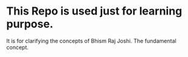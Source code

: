 # This Repo is used just for learning purpose.
It is for clarifying the concepts of Bhism Raj Joshi.
The fundamental concept.
